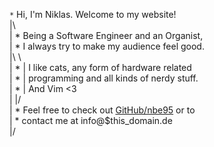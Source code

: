 `*` Hi, I'm Niklas. Welcome to my website!\
|\\ \
| * Being a Software Engineer and an Organist,\
| * I always try to make my audience feel good.\
|\\ \\ \
| * | I like cats, any form of hardware related\
| * | programming and all kinds of nerdy stuff.\
| * | And Vim <3\
| |/ \
| * Feel free to check out [GitHub/nbe95](https://github.com/nbe95) or to\
| * contact me at info@$this_domain.de\
|/
